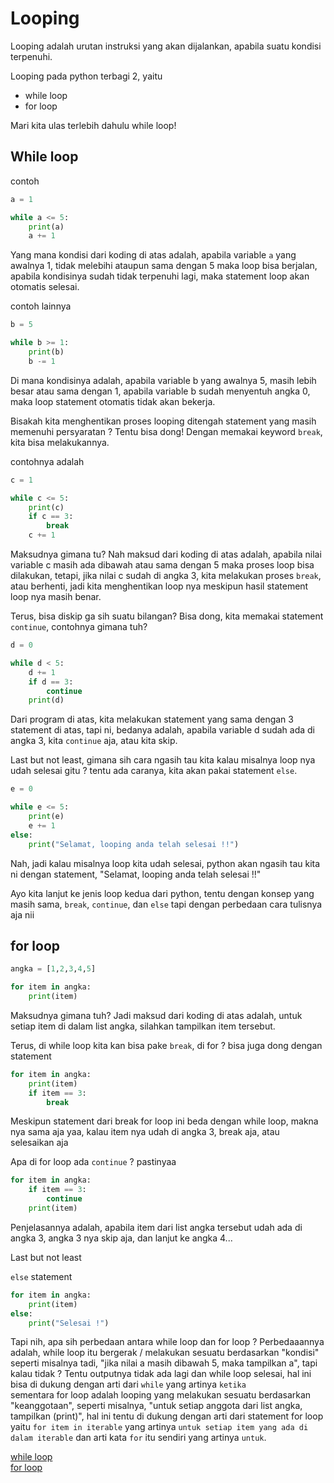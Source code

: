 # Looping

Looping adalah urutan instruksi yang akan dijalankan, apabila suatu kondisi terpenuhi.

Looping pada python terbagi 2, yaitu
- while loop
- for loop

Mari kita ulas terlebih dahulu while loop!

## While loop

contoh
```python
a = 1

while a <= 5:
    print(a)
    a += 1
```

Yang mana kondisi dari koding di atas adalah, apabila variable `a` yang awalnya 1, tidak melebihi ataupun sama dengan 5 maka loop bisa berjalan, apabila kondisinya sudah tidak terpenuhi lagi, maka statement loop akan otomatis selesai.

contoh lainnya
```python
b = 5

while b >= 1:
    print(b)
    b -= 1
```

Di mana kondisinya adalah, apabila variable b yang awalnya 5, masih lebih besar atau sama dengan 1, apabila variable b sudah menyentuh angka 0, 
maka loop statement otomatis tidak akan bekerja.

Bisakah kita menghentikan proses looping ditengah statement yang masih memenuhi persyaratan ? Tentu bisa dong!
Dengan memakai keyword ```break```, kita bisa melakukannya.

contohnya adalah
```python
c = 1

while c <= 5:
    print(c)
    if c == 3:
        break
    c += 1
```

Maksudnya gimana tu? Nah maksud dari koding di atas adalah, apabila nilai variable c masih ada dibawah atau sama dengan 5 maka proses loop bisa dilakukan, tetapi, jika nilai c sudah di angka 3, kita melakukan proses ```break```, atau berhenti, jadi kita menghentikan loop nya meskipun hasil statement loop nya masih benar.

Terus, bisa diskip ga sih suatu bilangan? Bisa dong, kita memakai statement ```continue```, contohnya gimana tuh?
```python
d = 0

while d < 5:
    d += 1
    if d == 3:
        continue
    print(d)
```

Dari program di atas, kita melakukan statement yang sama dengan 3 statement di atas, tapi ni, bedanya adalah, apabila variable d sudah ada di angka 3, kita ```continue``` aja, atau kita skip.

Last but not least, gimana sih cara ngasih tau kita kalau misalnya loop nya udah selesai gitu ? tentu ada caranya, kita akan pakai statement ```else```.

```python
e = 0

while e <= 5:
    print(e)
    e += 1
else:
    print("Selamat, looping anda telah selesai !!")
```

Nah, jadi kalau misalnya loop kita udah selesai, python akan ngasih tau kita ni dengan statement, "Selamat, looping anda telah selesai !!"

Ayo kita lanjut ke jenis loop kedua dari python, tentu dengan konsep yang masih sama, ```break```, ```continue```, dan ```else``` tapi dengan perbedaan cara tulisnya aja nii

## for loop

```python
angka = [1,2,3,4,5]

for item in angka:
    print(item)
```

Maksudnya gimana tuh? Jadi maksud dari koding di atas adalah, untuk setiap item di dalam list angka, silahkan tampilkan item tersebut.

Terus, di while loop kita kan bisa pake ```break```, di for ? bisa juga dong dengan statement

```python
for item in angka:
    print(item)
    if item == 3:
        break
```
Meskipun statement dari break for loop ini beda dengan while loop, makna nya sama aja yaa, kalau item nya udah di angka 3, break aja, atau selesaikan aja

Apa di for loop ada ```continue``` ? pastinyaa

```python
for item in angka:
    if item == 3:
        continue
    print(item)
```

Penjelasannya adalah, apabila item dari list angka tersebut udah ada di angka 3, angka 3 nya skip aja, dan lanjut ke angka 4...

Last but not least

```else``` statement

```python
for item in angka:
    print(item)
else:
    print("Selesai !")
```


Tapi nih, apa sih perbedaan antara while loop dan for loop ?
Perbedaaannya adalah, while loop itu bergerak / melakukan sesuatu berdasarkan "kondisi" seperti misalnya tadi, "jika nilai a masih dibawah 5, maka tampilkan a", tapi kalau tidak ? Tentu outputnya tidak ada lagi dan while loop selesai, hal ini bisa di dukung dengan arti dari ```while``` yang artinya ```ketika```<br>
sementara for loop adalah looping yang melakukan sesuatu berdasarkan "keanggotaan", seperti misalnya, "untuk setiap anggota dari list angka, tampilkan (print)", hal ini tentu di dukung dengan arti dari statement for loop yaitu ```for item in iterable``` yang artinya ```untuk setiap item yang ada di dalam iterable``` dan arti kata ```for``` itu sendiri yang artinya ```untuk```.


<a href="https://github.com/bellshade/Python/blob/task/loop/Basic/looping/while_loop.py">while loop</a><br>
<a href="https://github.com/bellshade/Python/blob/task/loop/Basic/looping/for_loop.py">for loop</a>
